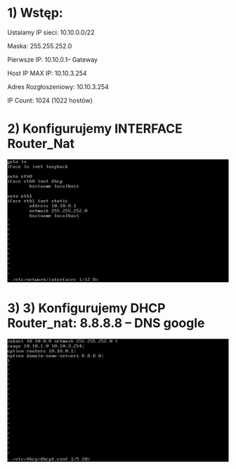 # 1) Wstęp: 
Ustalamy IP sieci: 10.10.0.0/22 

Maska: 255.255.252.0 

Pierwsze IP: 10.10.0.1– Gateway 

Host IP MAX IP: 10.10.3.254

Adres Rozgłoszeniowy: 10.10.3.254

IP Count: 1024 (1022 hostów)

# 2) Konfigurujemy INTERFACE Router_Nat
![](s1.png)
# 3) 3)	Konfigurujemy DHCP Router_nat: 8.8.8.8 – DNS google
![](s2.png)


